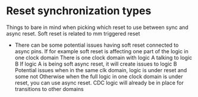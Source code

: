# Reset synchronization types

Things to bare in mind when picking which reset to use between sync and async reset.
Soft reset is related to mm triggered reset

* There can be some potential issues having soft reset connected to async pins. If for example soft reset is affecting one part of the logic in one clock domain
  There is one clock domain with logic A talking to logic B
  If logic A is being soft async reset, it will create issues to logic B
  Potential issues when in the same clk domain, logic is under reset and some not
  Otherwise when the full logic in one clock domain is under reset, you can use async reset. 
  CDC logic will already be in place for transitions to other domains

